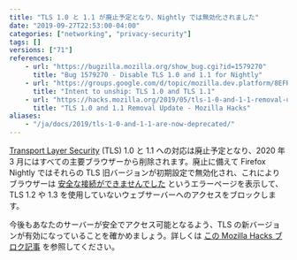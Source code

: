 ```yaml
---
title: "TLS 1.0 と 1.1 が廃止予定となり、Nightly では無効化されました"
date: "2019-09-27T22:53:00-04:00"
categories: ["networking", "privacy-security"]
tags: []
versions: ["71"]
references:
    - url: "https://bugzilla.mozilla.org/show_bug.cgi?id=1579270"
      title: "Bug 1579270 - Disable TLS 1.0 and 1.1 for Nightly"
    - url: "https://groups.google.com/d/topic/mozilla.dev.platform/8EFRYDR3N1c/discussion"
      title: "Intent to unship: TLS 1.0 and TLS 1.1"
    - url: "https://hacks.mozilla.org/2019/05/tls-1-0-and-1-1-removal-update/"
      title: "TLS 1.0 and 1.1 Removal Update - Mozilla Hacks"
aliases:
    - "/ja/docs/2019/tls-1-0-and-1-1-are-now-deprecated/"
---
```

[Transport Layer Security](https://developer.mozilla.org/docs/Web/Security/Transport_Layer_Security) (TLS) 1.0 と 1.1 への対応は廃止予定となり、2020 年 3 月にはすべての主要ブラウザーから削除されます。廃止に備えて Firefox Nightly ではそれらの TLS 旧バージョンが初期設定で無効化され、これによりブラウザーは [安全な接続ができませんでした](https://support.mozilla.org/kb/secure-connection-failed-firefox-did-not-connect) というエラーページを表示して、TLS 1.2 や 1.3 を使用していないウェブサーバーへのアクセスをブロックします。

今後もあなたのサーバーが安全でアクセス可能となるよう、TLS の新バージョンが有効になっていることを確かめましょう。詳しくは [この Mozilla Hacks ブロク記事](https://hacks.mozilla.org/2019/05/tls-1-0-and-1-1-removal-update/) を参照してください。
